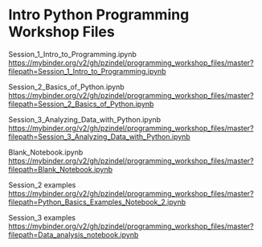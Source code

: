 # Intro Python Programming Workshop Files

Session_1_Intro_to_Programming.ipynb
https://mybinder.org/v2/gh/pzindel/programming_workshop_files/master?filepath=Session_1_Intro_to_Programming.ipynb

Session_2_Basics_of_Python.ipynb
https://mybinder.org/v2/gh/pzindel/programming_workshop_files/master?filepath=Session_2_Basics_of_Python.ipynb

Session_3_Analyzing_Data_with_Python.ipynb
https://mybinder.org/v2/gh/pzindel/programming_workshop_files/master?filepath=Session_3_Analyzing_Data_with_Python.ipynb

Blank_Notebook.ipynb
https://mybinder.org/v2/gh/pzindel/programming_workshop_files/master?filepath=Blank_Notebook.ipynb

Session_2 examples
https://mybinder.org/v2/gh/pzindel/programming_workshop_files/master?filepath=Python_Basics_Examples_Notebook_2.ipynb

Session_3 examples
https://mybinder.org/v2/gh/pzindel/programming_workshop_files/master?filepath=Data_analysis_notebook.ipynb

